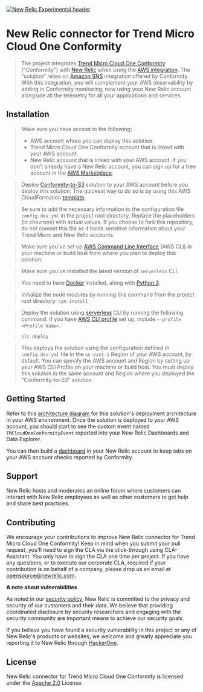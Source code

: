 [![New Relic Experimental header](https://github.com/newrelic/opensource-website/raw/master/src/images/categories/Experimental.png)](https://opensource.newrelic.com/oss-category/#new-relic-experimental)

# New Relic connector for Trend Micro Cloud One Conformity

>The project integrates [Trend Micro Cloud One Conformity](https://www.trendmicro.com/en_us/business/products/hybrid-cloud/cloud-one-conformity.html) ("Conformity") with [New Relic](https://newrelic.com/) when using the [AWS integration](https://www.cloudconformity.com/help/conformity-bot/aws-integration.html). The "solution" relies on [Amazon SNS](https://www.cloudconformity.com/help/communication/communication-channels/amazon-sns-communication.html) integration offered by Conformity. With this integration, you will complement your AWS observability by adding in Conformity monitoring, now using your New Relic account alongside all the telemetry for all your applications and services.

## Installation

> Make sure you have access to the following:
> * AWS account where you can deploy this solution.
> * Trend Micro Cloud One Conformity account that is linked with your AWS account.
> * New Relic account that is linked with your AWS account. If you don’t already have a New Relic account, you can sign up for a free account in the [AWS Marketplace](https://aws.amazon.com/marketplace/pp/B08L5FQMTG).

> Deploy [Conformity-to-S3](https://github.com/raphabot/Conformity-to-S3) solution to your AWS account before you deploy this solution. The quickest way to do so is by using this AWS CloudFormation [template](https://github.com/raphabot/Conformity-to-S3/releases/latest/download/ConformityToS3Stack.template.json).

> Be sure to add the necessary information to the  configuration file `config.dev.yml` in the project root directory. Replace the placeholders (in chevrons) with actual values. If you choose to fork this repository, do not commit this file as it holds sensitive information about your Trend Micro and New Relic accounts.

> Make sure you've set up [AWS Command Line Interface](https://aws.amazon.com/cli/) (AWS CLI) in your machine or build host from where you plan to deploy this solution.

> Make sure you've installed the latest version of `serverless` CLI.

> You need to have [Docker](https://docs.docker.com/install/) installed, along with [Python 3](https://www.python.org/downloads/).

> Initialize the node modules by running this command from the project root directory:
 `npm install`

> Deploy the solution using [serverless](https://www.serverless.com/framework/docs/getting-started/) CLI by running the following command. If you have [AWS CLI profile](https://docs.aws.amazon.com/cli/latest/userguide/cli-configure-profiles.html) set up, include `–-profile <Profile Name>`.

> `sls deploy`

> This deploys the solution using the configuration defined in `config.dev.yml` file in the `us-east-1` Region of your AWS account, by default. You can specify the AWS account and Region by setting up your AWS CLI Profile on your machine or build host. You must deploy this solution in the same account and Region where you deployed the "Conformity-to-S3" solution.

## Getting Started
Refer to this [architecture diagram](architecture.png) for this solution's deployment architecture in your AWS environment.
Once the solution is deployed to your AWS account, you should start to see the custom event named `TMCloudOneConformityEvent` reported into your New Relic Dashboards and Data Explorer.

You can then build a [dashboard](new-relic-dashboard.png) in your New Relic account to keep tabs on your AWS account checks reported by Conformity.

## Support

New Relic hosts and moderates an online forum where customers can interact with New Relic employees as well as other customers to get help and share best practices.

## Contributing
We encourage your contributions to improve New Relic connector for Trend Micro Cloud One Conformity! Keep in mind when you submit your pull request, you'll need to sign the CLA via the click-through using CLA-Assistant. You only have to sign the CLA one time per project.
If you have any questions, or to execute our corporate CLA, required if your contribution is on behalf of a company,  please drop us an email at opensource@newrelic.com.

**A note about vulnerabilities**

As noted in our [security policy](../../security/policy), New Relic is committed to the privacy and security of our customers and their data. We believe that providing coordinated disclosure by security researchers and engaging with the security community are important means to achieve our security goals.

If you believe you have found a security vulnerability in this project or any of New Relic's products or websites, we welcome and greatly appreciate you reporting it to New Relic through [HackerOne](https://hackerone.com/newrelic).

## License
New Relic connector for Trend Micro Cloud One Conformity is licensed under the [Apache 2.0](http://apache.org/licenses/LICENSE-2.0.txt) License.
